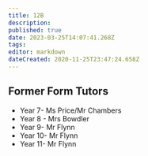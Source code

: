 ```yaml
---
title: 12B
description: 
published: true
date: 2023-03-25T14:07:41.268Z
tags: 
editor: markdown
dateCreated: 2020-11-25T23:47:24.658Z
---
```


## Former Form Tutors
- Year 7- Ms Price/Mr Chambers
- Year 8 - Mrs Bowdler
- Year 9- Mr Flynn
- Year 10- Mr Flynn
- Year 11- Mr Flynn